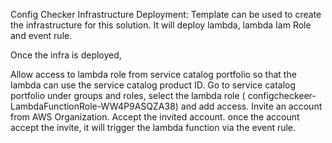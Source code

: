 


Config Checker Infrastructure Deployment: Template can be used to create the infrastructure for this solution. It will deploy lambda, lambda Iam Role and event rule.

Once the infra is deployed,

Allow access to lambda role from service catalog portfolio so that the lambda can use the service catalog product ID. Go to service catalog portfolio under groups and roles, select the lambda role ( configcheckeer-LambdaFunctionRole-WW4P9ASQZA38) and add access. Invite an account from AWS Organization. Accept the invited account. once the account accept the invite, it will trigger the lambda function via the event rule.
